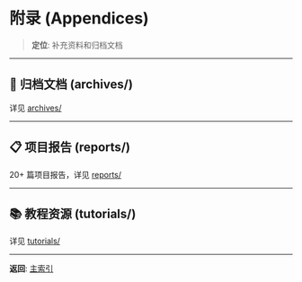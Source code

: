 # 附录 (Appendices)

> **定位**: 补充资料和归档文档

---

## 📂 归档文档 (archives/)

详见 [archives/](../archives/)

---

## 📋 项目报告 (reports/)

20+ 篇项目报告，详见 [reports/](../reports/)

---

## 📚 教程资源 (tutorials/)

详见 [tutorials/](../tutorials/)

---

**返回**: [主索引](../tier_01_foundations/README.md)
